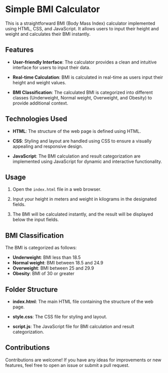 # Simple BMI Calculator

This is a straightforward BMI (Body Mass Index) calculator implemented using HTML, CSS, and JavaScript. It allows users to input their height and weight and calculates their BMI instantly.

## Features

- **User-friendly Interface**: The calculator provides a clean and intuitive interface for users to input their data.

- **Real-time Calculation**: BMI is calculated in real-time as users input their height and weight values.

- **BMI Classification**: The calculated BMI is categorized into different classes (Underweight, Normal weight, Overweight, and Obesity) to provide additional context.

## Technologies Used

- **HTML**: The structure of the web page is defined using HTML.

- **CSS**: Styling and layout are handled using CSS to ensure a visually appealing and responsive design.

- **JavaScript**: The BMI calculation and result categorization are implemented using JavaScript for dynamic and interactive functionality.

## Usage

1. Open the `index.html` file in a web browser.

2. Input your height in meters and weight in kilograms in the designated fields.

3. The BMI will be calculated instantly, and the result will be displayed below the input fields.

## BMI Classification

The BMI is categorized as follows:

- **Underweight**: BMI less than 18.5
- **Normal weight**: BMI between 18.5 and 24.9
- **Overweight**: BMI between 25 and 29.9
- **Obesity**: BMI of 30 or greater

## Folder Structure

- **index.html**: The main HTML file containing the structure of the web page.

- **style.css**: The CSS file for styling and layout.

- **script.js**: The JavaScript file for BMI calculation and result categorization.

## Contributions

Contributions are welcome! If you have any ideas for improvements or new features, feel free to open an issue or submit a pull request.
